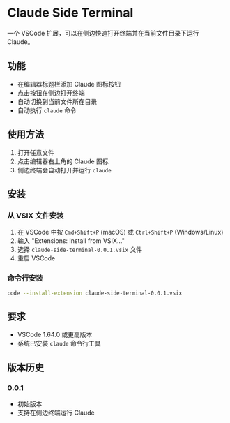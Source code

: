# Claude Side Terminal

一个 VSCode 扩展，可以在侧边快速打开终端并在当前文件目录下运行 Claude。

## 功能

- 在编辑器标题栏添加 Claude 图标按钮
- 点击按钮在侧边打开终端
- 自动切换到当前文件所在目录
- 自动执行 `claude` 命令

## 使用方法

1. 打开任意文件
2. 点击编辑器右上角的 Claude 图标
3. 侧边终端会自动打开并运行 `claude`

## 安装

### 从 VSIX 文件安装

1. 在 VSCode 中按 `Cmd+Shift+P` (macOS) 或 `Ctrl+Shift+P` (Windows/Linux)
2. 输入 "Extensions: Install from VSIX..."
3. 选择 `claude-side-terminal-0.0.1.vsix` 文件
4. 重启 VSCode

### 命令行安装

```bash
code --install-extension claude-side-terminal-0.0.1.vsix
```

## 要求

- VSCode 1.64.0 或更高版本
- 系统已安装 `claude` 命令行工具

## 版本历史

### 0.0.1
- 初始版本
- 支持在侧边终端运行 Claude